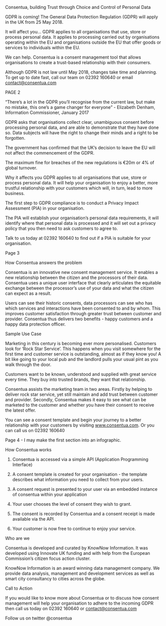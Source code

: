 Consentua, building Trust through Choice and Control of Personal Data

<Large Image needed>

GDPR is coming!
The General Data Protection Regulation (GDPR) will apply in the UK from 25 May 2018. 

It will affect you...
GDPR applies to all organisations that use, store or process personal data. It applies to processing carried out by organisations operating within the EU and organisations outside the EU that offer goods or services to individuals within the EU. 


We can help. Consentua is a consent management tool that allows organisations to create a trust-based relationship with their consumers. 


Although GDPR is not law until May 2018, changes take time and planning. To get up to date fast, call our team on 02392 160640 or email contact@consentua.com


PAGE 2

“There’s a lot in the GDPR you’ll recognise from the current law, but make no mistake, this one’s a game changer for everyone” - Elizabeth Denham, Information Commissioner, January 2017



GDPR asks that organisations collect clear, unambiguous consent before processing personal data, and are able to demonstrate that they have done so.  Data subjects will have the right to change their minds and a right to be forgotten.

The government has confirmed that the UK’s decision to leave the EU will not affect the commencement of the GDPR. 

The maximum fine for breaches of the new regulations is €20m or 4% of global turnover.  

Why it affects you
GDPR applies to all organisations that use, store or process personal data. It will help your organisation to enjoy a better, more trustful relationship with your customers which will, in turn, lead to more business.


The first step to GDPR compliance is to conduct a Privacy Impact Assessment (PIA) in your organisation.  

The PIA will establish your organisation’s personal data requirements, it will identify where that personal data is processed and it will set out a privacy policy that you then need to ask customers to agree to.

Talk to us today at 02392 160640 to find out if a PIA is suitable for your organisation.

Page 3

How Consentua answers the problem

Consentua is an innovative new consent management service. It enables a new relationship between the citizen and the processors of their data. Consentua uses a unique user interface that clearly articulates the equitable exchange between the processor’s use of your data and what the citizen can expect as a result. 

Users can see their historic consents, data processors can see who has which services and interactions have been consented to and by whom. This improves customer satisfaction through greater trust between customer and provider. Consentua thus delivers two benefits - happy customers and a happy data protection officer.  

Sample Use Case

Marketing in this century is becoming ever more personalised. Customers look for ‘Rock Star Service’. This happens when you visit somewhere for the first time and customer service is outstanding, almost as if they know you! A bit like going to your local pub and the landlord pulls your usual pint as you walk through the door. 

Customers want to be known, understood and supplied with great service every time. They buy into trusted brands, they want that relationship.

Consentua assists the marketing team in two areas.  Firstly by helping to deliver rock star service, yet still maintain and add trust between customer and provider. Secondly, Consentua makes it easy to see what can be marketed to the customer and whether you have their consent to receive the latest offer.   


You can see a consent template and begin your journey to a better relationship with your customers by visiting www.consentua.com. Or you can call us on 02392 160640

Page 4 - I may make the first section into an infographic.

How Consentua works

1) Consentua is accessed via a simple API (Application Programming Interface)

2) A consent template is created for your organisation - the template describes what information you need to collect from your users.

3) A consent request is presented to your user via an embedded instance of consentua within your application

4) Your user chooses the level of consent they wish to grant.

5) The consent is recorded by Consentua and a consent receipt is made available via the API.

6) Your customer is now free to continue to enjoy your service.

Who are we

Consentua is developed and curated by KnowNow Information. It was developed using Innovate UK funding and with help from the European Commission’s citizen focus action cluster. 

KnowNow Information is an award winning data management company. We provide data analysis, management and development services as well as smart city consultancy to cities across the globe.


Call to Action

If you would like to know more about Consentua or to discuss how consent management will help your organisation to adhere to the incoming GDPR then call us today on 02392 160640 or contact@consentua.com

Follow us on twitter @consentua
